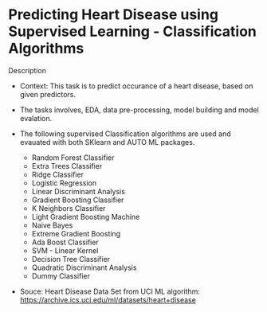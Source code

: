 # Predicting Heart Disease using Supervised Learning - Classification Algorithms
    
Description
    
* Context: This task is to predict occurance of a heart disease, based on given predictors. 
* The tasks involves, EDA, data pre-processing, model building and model evalation. 
* The following supervised Classification algorithms are used and evauated with both SKlearn and AUTO ML packages. 
 
    * Random Forest Classifier
    * Extra Trees Classifier
    * Ridge Classifier
    * Logistic Regression
    * Linear Discriminant Analysis
    * Gradient Boosting Classifier
    * K Neighbors Classifier
    * Light Gradient Boosting Machine
    * Naive Bayes
    * Extreme Gradient Boosting
    * Ada Boost Classifier
    * SVM - Linear Kernel
    * Decision Tree Classifier
    * Quadratic Discriminant Analysis
    * Dummy Classifier

* Souce: Heart Disease Data Set from UCI ML algorithm: https://archive.ics.uci.edu/ml/datasets/heart+disease

